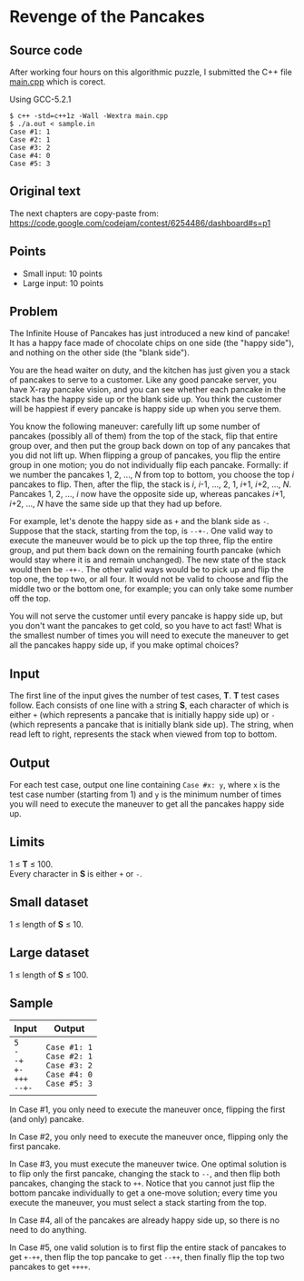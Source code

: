 Revenge of the Pancakes
=======================

Source code
-----------

After working four hours on this algorithmic puzzle,
I submitted the C++ file [main.cpp](main.cpp) which is corect.

Using GCC-5.2.1

    $ c++ -std=c++1z -Wall -Wextra main.cpp
    $ ./a.out < sample.in 
    Case #1: 1
    Case #2: 1
    Case #3: 2
    Case #4: 0
    Case #5: 3

Original text
-------------

The next chapters are copy-paste from:  
https://code.google.com/codejam/contest/6254486/dashboard#s=p1

Points
------

* Small input: 10 points	
* Large input: 10 points	

Problem
-------

The Infinite House of Pancakes has just introduced a new kind of pancake!
It has a happy face made of chocolate chips on one side (the "happy side"),
and nothing on the other side (the "blank side").

You are the head waiter on duty, and the kitchen has just given you a stack of pancakes to serve to a customer.
Like any good pancake server, you have X-ray pancake vision,
and you can see whether each pancake in the stack has the happy side up or the blank side up.
You think the customer will be happiest if every pancake is happy side up when you serve them.

You know the following maneuver: carefully lift up some number of pancakes (possibly all of them) from the top of the stack,
flip that entire group over, and then put the group back down on top of any pancakes that you did not lift up.
When flipping a group of pancakes, you flip the entire group in one motion; you do not individually flip each pancake.
Formally: if we number the pancakes 1, 2, ..., *N* from top to bottom, you choose the top *i* pancakes to flip.
Then, after the flip, the stack is *i*, *i*-1, ..., 2, 1, *i*+1, *i*+2, ..., *N*.
Pancakes 1, 2, ..., *i* now have the opposite side up,
whereas pancakes *i*+1, *i*+2, ..., *N* have the same side up that they had up before.

For example, let's denote the happy side as `+` and the blank side as `-`.
Suppose that the stack, starting from the top, is `--+-`.
One valid way to execute the maneuver would be to pick up the top three,
flip the entire group, and put them back down on the remaining fourth pancake
(which would stay where it is and remain unchanged).
The new state of the stack would then be `-++-`.
The other valid ways would be to pick up and flip the top one, the top two, or all four.
It would not be valid to choose and flip the middle two or the bottom one,
for example; you can only take some number off the top.

You will not serve the customer until every pancake is happy side up,
but you don't want the pancakes to get cold, so you have to act fast!
What is the smallest number of times you will need to execute the maneuver
to get all the pancakes happy side up, if you make optimal choices? 

Input
-----

The first line of the input gives the number of test cases, **T**. **T** test cases follow.
Each consists of one line with a string **S**,
each character of which is either `+` (which represents a pancake that is initially happy side up)
or `-` (which represents a pancake that is initially blank side up).
The string, when read left to right, represents the stack when viewed from top to bottom. 

Output
------

For each test case, output one line containing `Case #x: y`,
where `x` is the test case number (starting from 1)
and `y` is the minimum number of times you will need
to execute the maneuver to get all the pancakes happy side up. 

Limits
------

1 ≤ **T** ≤ 100.  
Every character in **S** is either `+` or `-`. 

Small dataset
-------------

1 ≤ length of **S** ≤ 10.

Large dataset
-------------

1 ≤ length of **S** ≤ 100.

Sample
------

Input                                    | Output
-----------------------------------------|-------    
`5` <br> `-` <br> `-+` <br> `+-` <br> `+++` <br> `--+-` |	`Case #1: 1` <br> `Case #2: 1` <br> `Case #3: 2` <br> `Case #4: 0` <br> `Case #5: 3`


In Case #1, you only need to execute the maneuver once, flipping the first (and only) pancake.

In Case #2, you only need to execute the maneuver once, flipping only the first pancake.

In Case #3, you must execute the maneuver twice. One optimal solution is to flip only the first pancake,
changing the stack to `--`, and then flip both pancakes, changing the stack to `++`. 
Notice that you cannot just flip the bottom pancake individually to get a one-move solution; 
every time you execute the maneuver, you must select a stack starting from the top.

In Case #4, all of the pancakes are already happy side up, so there is no need to do anything.

In Case #5, one valid solution is to first flip the entire stack of pancakes to get `+-++`,
then flip the top pancake to get `--++`, then finally flip the top two pancakes to get `++++`.
